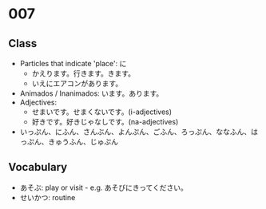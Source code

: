 # 007

## Class

- Particles that indicate 'place': に
  - かえります。行きます。きます。
  - いえにエアコンがあります。
- Animados / Inanimados: います。あります。
- Adjectives: 
  - せまいです。せまくないです。(i-adjectives) 
  - 好きです。好きじゃなしです。(na-adjectives)
- いっぷん、にふん、さんぶん、よんぷん、ごふん、ろっぷん、ななふん、はっぷん、きゅうふん、じゅぷん

## Vocabulary

- あそぶ: play or visit - e.g. あそびにきってください。
- せいかつ: routine
